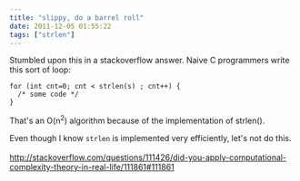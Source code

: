 ```yaml
---
title: "slippy, do a barrel roll"
date: 2011-12-05 01:55:22
tags: ["strlen"]
---
```


Stumbled upon this in a stackoverflow answer. Naive C programmers write this sort of loop:

```
for (int cnt=0; cnt < strlen(s) ; cnt++) {
  /* some code */
}
```

That's an O(n<sup>2</sup>) algorithm because of the implementation 
of strlen().

Even though I know <code>strlen</code> is implemented very efficiently, let's not do this. <br /><br />
<a href="http://stackoverflow.com/questions/111426/did-you-apply-computational-complexity-theory-in-real-life/111861#111861">http://stackoverflow.com/questions/111426/did-you-apply-computational-complexity-theory-in-real-life/111861#111861</a>
</p>
